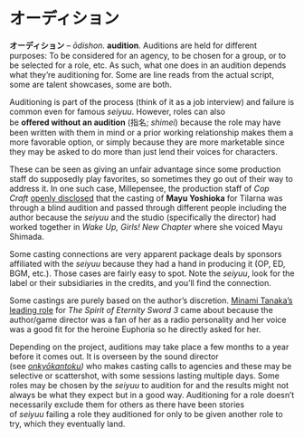# オーディション

**オーディション** – _ōdishon._ **audition**. Auditions are held for different purposes: To be considered for an agency, to be chosen for a group, or to be selected for a role, etc. As such, what one does in an audition depends what they’re auditioning for. Some are line reads from the actual script, some are talent showcases, some are both.

Auditioning is part of the process (think of it as a job interview) and failure is common even for famous _seiyuu_. However, roles can also be **offered without an audition** (指名; _shimei_) because the role may have been written with them in mind or a prior working relationship makes them a more favorable option, or simply because they are more marketable since they may be asked to do more than just lend their voices for characters.

These can be seen as giving an unfair advantage since some production staff do supposedly play favorites, so sometimes they go out of their way to address it. In one such case, Millepensee, the production staff of _Cop Craft_ [openly disclosed](http://blog.millepensee.com/?eid=562) that the casting of **Mayu Yoshioka** for Tilarna was through a blind audition and passed through different people including the author because the _seiyuu_ and the studio (specifically the director) had worked together in _Wake Up, Girls!_ _New Chapter_ where she voiced Mayu Shimada.

Some casting connections are very apparent package deals by sponsors affiliated with the _seiyuu_ because they had a hand in producing it (OP, ED, BGM, etc.). Those cases are fairly easy to spot. Note the _seiyuu_, look for the label or their subsidiaries in the credits, and you’ll find the connection.

Some castings are purely based on the author’s discretion. [Minami Tanaka’s leading role](https://cho-animedia.jp/event/41691/) for _The Spirit of Eternity Sword 3_ came about because the author/game director was a fan of her as a radio personality and her voice was a good fit for the heroine Euphoria so he directly asked for her.

Depending on the project, auditions may take place a few months to a year before it comes out. It is overseen by the sound director (see _[onkyōkantoku](https://whimsicaltranslations.wordpress.com/seiyuu-subculture-term-glossary/#sounddirector))_ who makes casting calls to agencies and these may be selective or scattershot, with some sessions lasting multiple days. Some roles may be chosen by the _seiyuu_ to audition for and the results might not always be what they expect but in a good way. Auditioning for a role doesn’t necessarily exclude them for others as there have been stories of _seiyuu_ failing a role they auditioned for only to be given another role to try, which they eventually land.
